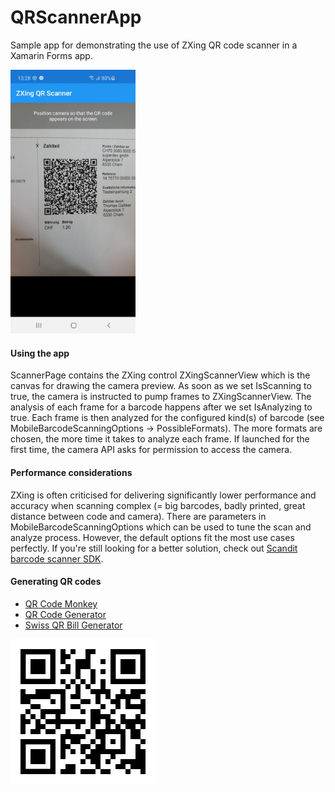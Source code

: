 # QRScannerApp
Sample app for demonstrating the use of ZXing QR code scanner in a Xamarin Forms app.

[<img src="Screenshots/qr-scanner-screenshot-android.jpg" width="200"/>](Screenshots/qr-scanner-screenshot-android.jpg)

#### Using the app
ScannerPage contains the ZXing control ZXingScannerView which is the canvas for drawing the camera preview. As soon as we set IsScanning to true, the camera is instructed to pump frames to ZXingScannerView. The analysis of each frame for a barcode happens after we set IsAnalyzing to true.
Each frame is then analyzed for the configured kind(s) of barcode (see MobileBarcodeScanningOptions -> PossibleFormats). The more formats are chosen, the more time it takes to analyze each frame.
If launched for the first time, the camera API asks for permission to access the camera.

#### Performance considerations
ZXing is often criticised for delivering significantly lower performance and accuracy when scanning complex (= big barcodes, badly printed, great distance between code and camera).
There are parameters in MobileBarcodeScanningOptions which can be used to tune the scan and analyze process. However, the default options fit the most use cases perfectly.
If you're still looking for a better solution, check out [Scandit barcode scanner SDK](https://www.scandit.com/products/barcode-scanning/).

#### Generating QR codes
- [QR Code Monkey](https://www.qrcode-monkey.com/)
- [QR Code Generator](https://www.qrcode-generator.ch/)
- [Swiss QR Bill Generator](https://www.codecrete.net/qrbill/bill)

![](https://raw.githubusercontent.com/hsrcasnet/QRScannerApp/master/qr-code.png "Sample QR Code")
